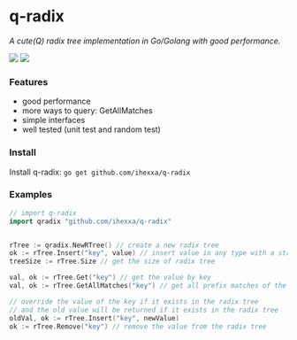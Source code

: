 # q-radix

_A cute(Q) radix tree implementation in Go/Golang with good performance._

[![](https://travis-ci.org/ihexxa/q-radix.svg?branch=master)](build)
[![](https://goreportcard.com/badge/github.com/ihexxa/q-radix)](goreport)

### Features

* good performance
* more ways to query: GetAllMatches
* simple interfaces
* well tested (unit test and random test)

### Install

Install q-radix: `go get github.com/ihexxa/q-radix`

### Examples

```go
// import q-radix
import qradix "github.com/ihexxa/q-radix"


rTree := qradix.NewRTree() // create a new radix tree
ok := rTree.Insert("key", value) // insert value in any type with a string key
treeSize := rTree.Size // get the size of radix tree

val, ok := rTree.Get("key") // get the value by key
val, ok := rTree.GetAllMatches("key") // get all prefix matches of the key

// override the value of the key if it exists in the radix tree
// and the old value will be returned if it exists in the radix tree
oldVal, ok := rTree.Insert("key", newValue)
ok := rTree.Remove("key") // remove the value from the radix tree

```
